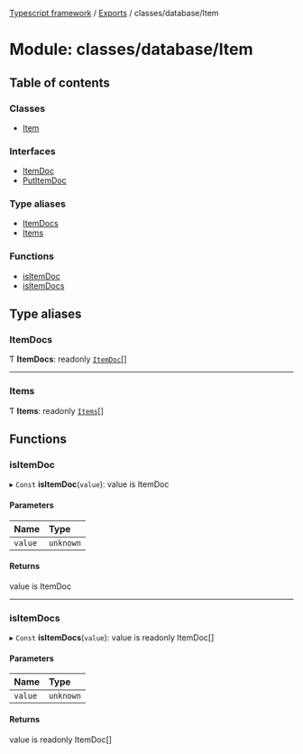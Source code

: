 [Typescript framework](../index.md) / [Exports](../modules.md) / classes/database/Item

# Module: classes/database/Item

## Table of contents

### Classes

- [Item](../classes/classes_database_Item.Item.md)

### Interfaces

- [ItemDoc](../interfaces/classes_database_Item.ItemDoc.md)
- [PutItemDoc](../interfaces/classes_database_Item.PutItemDoc.md)

### Type aliases

- [ItemDocs](classes_database_Item.md#itemdocs)
- [Items](classes_database_Item.md#items)

### Functions

- [isItemDoc](classes_database_Item.md#isitemdoc)
- [isItemDocs](classes_database_Item.md#isitemdocs)

## Type aliases

### ItemDocs

Ƭ **ItemDocs**: readonly [`ItemDoc`](../interfaces/classes_database_Item.ItemDoc.md)[]

___

### Items

Ƭ **Items**: readonly [`Items`](classes_database_Item.md#items)[]

## Functions

### isItemDoc

▸ `Const` **isItemDoc**(`value`): value is ItemDoc

#### Parameters

| Name | Type |
| :------ | :------ |
| `value` | `unknown` |

#### Returns

value is ItemDoc

___

### isItemDocs

▸ `Const` **isItemDocs**(`value`): value is readonly ItemDoc[]

#### Parameters

| Name | Type |
| :------ | :------ |
| `value` | `unknown` |

#### Returns

value is readonly ItemDoc[]
